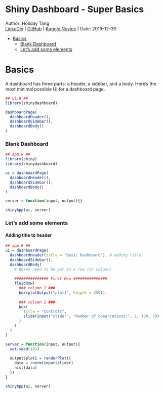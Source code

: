 Shiny Dashboard - Super Basics
================
Author: Holiday Tang  
[LinkeDin](https://www.linkedin.com/in/holiday-t/) |
[GitHub](https://github.com/holiday007) | [Kaggle
Novice](https://www.kaggle.com/holibae007)
| Date: 2019-12-30

  - [Basics](#basics)
      - [Blank Dashboard](#blank-dashboard)
      - [Let’s add some elements](#lets-add-some-elements)

# Basics

A dashboard has three parts: a header, a sidebar, and a body. Here’s the
most minimal possible UI for a dashboard page.

``` r
## ui.R ##
library(shinydashboard)

dashboardPage(
  dashboardHeader(),
  dashboardSidebar(),
  dashboardBody()
)
```

### Blank Dashboard

``` r
## app.R ##
library(shiny)
library(shinydashboard)

ui = dashboardPage(
  dashboardHeader(),
  dashboardSidebar(),
  dashboardBody()
)

server = function(input, output){}

shinyApp(ui, server)
```

### Let’s add some elements

#### Adding title to header

``` r
## app.R ##
ui = dashboardPage(
  dashboardHeader(title = "Basic Dashboard"), # adding title
  dashboardSidebar(),
  dashboardBody(
    # Boxes need to be put in a row (or column)
    
    ############### First Row ###############
    fluidRow(
      ### column 1 ###
      box(plotOutput("plot1", height = 250)),
      
      ### column 2 ###
      box(
        title = "Controls",
        sliderInput("slider", "Number of observations:", 1, 100, 50)
      )
    )
  )
)

server = function(input, output){
  set.seed(101)
  
  output$plot1 = renderPlot({
    data = rnorm(input$slider)
    hist(data)
  })
}

shinyApp(ui, server)
```
